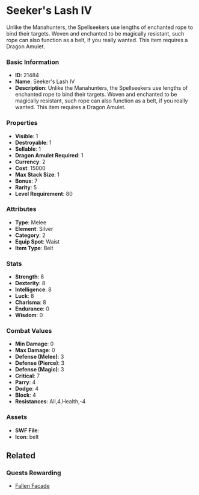 # Seeker's Lash IV

Unlike the Manahunters, the Spellseekers use lengths of enchanted rope to bind their targets. Woven and enchanted to be magically resistant, such rope can also function as a belt, if you really wanted. This item requires a Dragon Amulet.

### Basic Information

- **ID**: 21484
- **Name**: Seeker&#039;s Lash IV
- **Description**: Unlike the Manahunters, the Spellseekers use lengths of enchanted rope to bind their targets. Woven and enchanted to be magically resistant, such rope can also function as a belt, if you really wanted. This item requires a Dragon Amulet.

### Properties

- **Visible**: 1
- **Destroyable**: 1
- **Sellable**: 1
- **Dragon Amulet Required**: 1
- **Currency**: 2
- **Cost**: 15000
- **Max Stack Size**: 1
- **Bonus**: 7
- **Rarity**: 5
- **Level Requirement**: 80

### Attributes

- **Type**: Melee
- **Element**: Silver
- **Category**: 2
- **Equip Spot**: Waist
- **Item Type**: Belt

### Stats

- **Strength**: 8
- **Dexterity**: 8
- **Intelligence**: 8
- **Luck**: 8
- **Charisma**: 8
- **Endurance**: 0
- **Wisdom**: 0

### Combat Values

- **Min Damage**: 0
- **Max Damage**: 0
- **Defense (Melee)**: 3
- **Defense (Pierce)**: 3
- **Defense (Magic)**: 3
- **Critical**: 7
- **Parry**: 4
- **Dodge**: 4
- **Block**: 4
- **Resistances**: All,4,Health,-4

### Assets

- **SWF File**: 
- **Icon**: belt

## Related

### Quests Rewarding

- [Fallen Facade](../quests/2034-fallen-facade.md)

